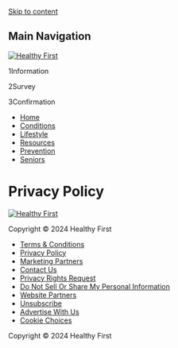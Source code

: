 [Skip to content](#content)

Main Navigation
---------------

[![Healthy First](https://cdn.healthy-first.org/wp-content/uploads/sites/201/2020/10/healthy-first_logo.svg)](https://healthy-first.org/)

1Information

2Survey

3Confirmation

* [Home](https://healthy-first.org/ "Home")
* [Conditions](https://healthy-first.org/common-health-conditions/ "Conditions")
* [Lifestyle](https://healthy-first.org/healthy-diet/ "Lifestyle")
* [Resources](https://healthy-first.org/health-resources/ "Resources")
* [Prevention](https://healthy-first.org/preventive-care/ "Prevention")
* [Seniors](https://healthy-first.org/senior-health/ "Seniors")

Privacy Policy
==============

[![Healthy First](https://cdn.healthy-first.org/wp-content/uploads/sites/201/2020/10/healthy-first_logo_grey.svg)](https://healthy-first.org/ "Healthy First")

Copyright © 2024 Healthy First

* [Terms & Conditions](https://healthy-first.org/tc/ "Terms & Conditions")
* [Privacy Policy](https://healthy-first.org/privacy/ "Privacy Policy")
* [Marketing Partners](https://opgcustomerprivacy.com/marketing-partners/ "Marketing Partners")
* [Contact Us](https://opgcustomerprivacy.com/contact-us/ "Contact Us")
* [Privacy Rights Request](https://opgcustomerprivacy.com/california-privacy-request/ "Privacy Rights Request")
* [Do Not Sell Or Share My Personal Information](https://opgcustomerprivacy.com/do-not-sell-my-information/ "Do Not Sell Or Share My Personal Information")
* [Website Partners](https://opgcustomerprivacy.com/website-partners/ "Website Partners")
* [Unsubscribe](https://healthy-first.org/unsubscribe/?refSite=healthy-first.org "Unsubscribe")
* [Advertise With Us](https://healthy-first.org/advertise-with-us/ "Advertise With Us")
* [Cookie Choices](https://healthy-first.org/cookies/ "Cookie Choices")

Copyright © 2024 Healthy First